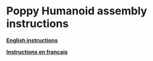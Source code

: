 # Poppy Humanoid assembly instructions

[**English instructions**](en/assemblyGuide.md)


[**Instructions en français**](fr/guideAssemblage.md)



